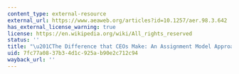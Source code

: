 ```yaml
---
content_type: external-resource
external_url: https://www.aeaweb.org/articles?id=10.1257/aer.98.3.642
has_external_license_warning: true
license: https://en.wikipedia.org/wiki/All_rights_reserved
status: ''
title: "\u201CThe Difference that CEOs Make: An Assignment Model Approach.\u201D"
uid: 7fc77a08-37b3-4d1c-925a-b90e2c712c94
wayback_url: ''
---
```

